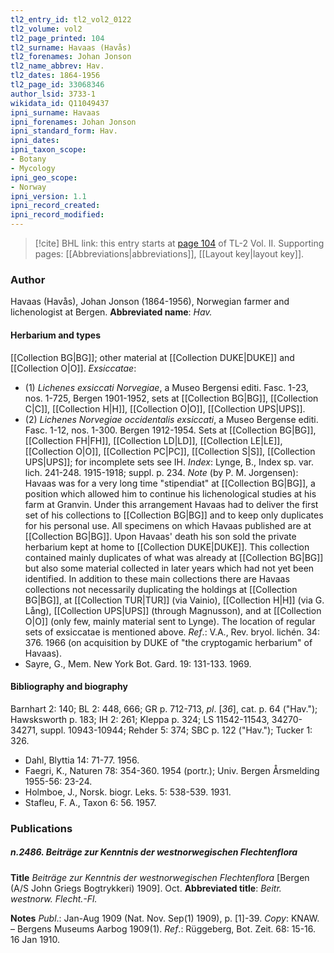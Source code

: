 ```yaml
---
tl2_entry_id: tl2_vol2_0122
tl2_volume: vol2
tl2_page_printed: 104
tl2_surname: Havaas (Havås)
tl2_forenames: Johan Jonson
tl2_name_abbrev: Hav.
tl2_dates: 1864-1956
tl2_page_id: 33068346
author_lsid: 3733-1
wikidata_id: Q11049437
ipni_surname: Havaas
ipni_forenames: Johan Jonson
ipni_standard_form: Hav.
ipni_dates: 
ipni_taxon_scope: 
- Botany
- Mycology
ipni_geo_scope: 
- Norway
ipni_version: 1.1
ipni_record_created: 
ipni_record_modified:
---
```



> [!cite] BHL link: this entry starts at [page 104](https://www.biodiversitylibrary.org/page/33068346) of TL-2 Vol. II.
> Supporting pages: [[Abbreviations|abbreviations]], [[Layout key|layout key]].

### Author

Havaas (Havås), Johan Jonson (1864-1956), Norwegian farmer and lichenologist at Bergen. 
**Abbreviated name**: *Hav.*

#### Herbarium and types

[[Collection BG|BG]]; other material at [[Collection DUKE|DUKE]] and [[Collection O|O]].
*Exsiccatae*:
- (1) *Lichenes exsiccati Norvegiae*, a Museo Bergensi editi. Fasc. 1-23, nos. 1-725, Bergen 1901-1952, sets at [[Collection BG|BG]], [[Collection C|C]], [[Collection H|H]], [[Collection O|O]], [[Collection UPS|UPS]].
- (2) *Lichenes Norvegiae occidentalis exsiccati*, a Museo Bergense editi. Fasc. 1-12, nos. 1-300. Bergen 1912-1954. Sets at [[Collection BG|BG]], [[Collection FH|FH]], [[Collection LD|LD]], [[Collection LE|LE]], [[Collection O|O]], [[Collection PC|PC]], [[Collection S|S]], [[Collection UPS|UPS]]; for incomplete sets see IH. *Index*: Lynge, B., Index sp. var. lich. 241-248. 1915-1918; suppl. p. 234. *Note* (by P. M. Jorgensen): Havaas was for a very long time "stipendiat" at [[Collection BG|BG]], a position which allowed him to continue his lichenological studies at his farm at Granvin. Under this arrangement Havaas had to deliver the first set of his collections to [[Collection BG|BG]] and to keep only duplicates for his personal use. All specimens on which Havaas published are at [[Collection BG|BG]]. Upon Havaas' death his son sold the private herbarium kept at home to [[Collection DUKE|DUKE]]. This collection contained mainly duplicates of what was already at [[Collection BG|BG]] but also some material collected in later years which had not yet been identified. In addition to these main collections there are Havaas collections not necessarily duplicating the holdings at [[Collection BG|BG]], at [[Collection TUR|TUR]] (via Vainio), [[Collection H|H]] (via G. Lång), [[Collection UPS|UPS]] (through Magnusson), and at [[Collection O|O]] (only few, mainly material sent to Lynge). The location of regular sets of exsiccatae is mentioned above.
*Ref*.: V.A., Rev. bryol. lichén. 34: 376. 1966 (on acquisition by DUKE of "the cryptogamic herbarium" of Havaas).
- Sayre, G., Mem. New York Bot. Gard. 19: 131-133. 1969.

#### Bibliography and biography

Barnhart 2: 140; BL 2: 448, 666; GR p. 712-713, *pl*. \[*36*\], cat. p. 64 ("Hav."); Hawsksworth p. 183; IH 2: 261; Kleppa p. 324; LS 11542-11543, 34270-34271, suppl. 10943-10944; Rehder 5: 374; SBC p. 122 ("Hav."); Tucker 1: 326.
- Dahl, Blyttia 14: 71-77. 1956.
- Faegri, K., Naturen 78: 354-360. 1954 (portr.); Univ. Bergen Årsmelding 1955-56: 23-24.
- Holmboe, J., Norsk. biogr. Leks. 5: 538-539. 1931.
- Stafleu, F. A., Taxon 6: 56. 1957.

### Publications

##### n.2486. Beiträge zur Kenntnis der westnorwegischen Flechtenflora

**Title**
*Beiträge zur Kenntnis der westnorwegischen Flechtenflora* \[Bergen (A/S John Griegs Bogtrykkeri) 1909\]. Oct.
**Abbreviated title**: *Beitr. westnorw. Flecht.-Fl.*

**Notes**
*Publ*.: Jan-Aug 1909 (Nat. Nov. Sep(1) 1909), p. \[1\]-39. *Copy*: KNAW. – Bergens Museums Aarbog 1909(1).
*Ref*.: Rüggeberg, Bot. Zeit. 68: 15-16. 16 Jan 1910.

